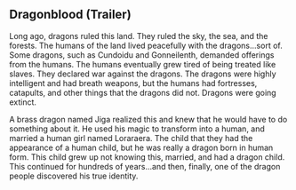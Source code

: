 <h2>Dragonblood (Trailer)</h2>
<p>Long ago, dragons ruled this land. They ruled the sky, the sea, and the forests. The humans of the land lived peacefully with the dragons…sort of. Some dragons, such as Cundoidu and Gonneilenth, demanded offerings from the humans. The humans eventually grew tired of being treated like slaves. They declared war against the dragons. The dragons were highly intelligent and had breath weapons, but the humans had fortresses, catapults, and other things that the dragons did not. Dragons were going extinct.</p>
<p>A brass dragon named Jiga realized this and knew that he would have to do something about it. He used his magic to transform into a human, and married a human girl named Loraraera. The child that they had the appearance of a human child, but he was really a dragon born in human form. This child grew up not knowing this, married, and had a dragon child. This continued for hundreds of years…and then, finally, one of the dragon people discovered his true identity.</p>
